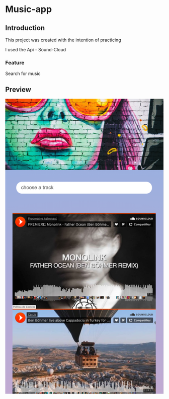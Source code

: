 # Music-app


## Introduction

This project was created with the intention of practicing

I used the Api - Sound-Cloud

### Feature

Search for music 

## Preview

![flwochart](./preview.jpg)
